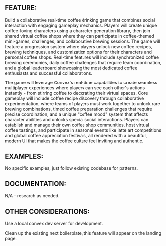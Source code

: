 ## FEATURE:

Build a collaborative real-time coffee drinking game that combines social interaction with engaging gameplay mechanics. Players will create unique coffee-loving characters using a character generation library, then join shared virtual coffee shops where they can participate in coffee-themed mini-games, challenges, and collaborative brewing sessions. The game will feature a progression system where players unlock new coffee recipes, brewing techniques, and customization options for their characters and personal coffee shops. Real-time features will include synchronized coffee brewing ceremonies, daily coffee challenges that require team coordination, and a global leaderboard showcasing the most dedicated coffee enthusiasts and successful collaborations.

The game will leverage Convex's real-time capabilities to create seamless multiplayer experiences where players can see each other's actions instantly - from stirring coffee to decorating their virtual spaces. Core gameplay will include coffee recipe discovery through collaborative experimentation, where teams of players must work together to unlock rare brewing combinations, timed coffee preparation challenges that require precise coordination, and a unique "coffee mood" system that affects character abilities and unlocks special social interactions. Players can establish and manage their own coffee shop communities, host virtual coffee tastings, and participate in seasonal events like latte art competitions and global coffee appreciation festivals, all rendered with a beautiful, modern UI that makes the coffee culture feel inviting and authentic.

## EXAMPLES:

No specific examples, just follow existing codebase for patterns.

## DOCUMENTATION:

N/A - research as needed.

## OTHER CONSIDERATIONS:

Use a local convex dev server for development.

Clean up the existing next boilerplate, this feature will appear on the landing page.
